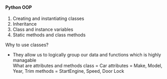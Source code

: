#### Python OOP
1. Creating and instantiating classes
2. Inheritance
3. Class and instance variables
4. Static methods and class methods

Why to use classes? <br>
- They allow us to logically group our data and functions which is highly managable<br>
What are attributes and methods
class = Car
    attributes = Make, Model, Year, Trim
    methods = StartEngine, Speed, Door Lock
